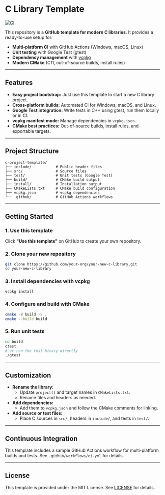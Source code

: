 
# C Library Template

[![CI](https://github.com/ux3d/c-project-template/actions/workflows/ci.yml/badge.svg)](https://github.com/ux3d/c-project-template/actions/workflows/ci.yml)

This repository is a **GitHub template for modern C libraries**. It provides a ready-to-use setup for:

- **Multi-platform CI** with GitHub Actions (Windows, macOS, Linux)
- **Unit testing** with Google Test (gtest)
- **Dependency management** with [vcpkg](https://github.com/microsoft/vcpkg)
- **Modern CMake** (C11, out-of-source builds, install rules)

---

## Features

- **Easy project bootstrap:** Just use this template to start a new C library project.
- **Cross-platform builds:** Automated CI for Windows, macOS, and Linux.
- **Google Test integration:** Write tests in C++ using gtest, run them locally or in CI.
- **vcpkg manifest mode:** Manage dependencies in `vcpkg.json`.
- **CMake best practices:** Out-of-source builds, install rules, and exportable targets.

---

## Project Structure

```
c-project-template/
├── include/           # Public header files
├── src/               # Source files
├── test/              # Unit tests (Google Test)
├── build/             # CMake build output
├── install/           # Installation output
├── CMakeLists.txt     # CMake build configuration
├── vcpkg.json         # vcpkg dependencies
└── .github/           # GitHub Actions workflows
```

---

## Getting Started

### 1. Use this template

Click **"Use this template"** on GitHub to create your own repository.

### 2. Clone your new repository

```sh
git clone https://github.com/your-org/your-new-c-library.git
cd your-new-c-library
```

### 3. Install dependencies with vcpkg

```sh
vcpkg install
```

### 4. Configure and build with CMake

```sh
cmake -B build -S .
cmake --build build
```

### 5. Run unit tests

```sh
cd build
ctest
# or run the test binary directly
./gtest
```

---

## Customization

- **Rename the library:**
    - Update `project()` and target names in `CMakeLists.txt`.
    - Rename files and headers as needed.
- **Add dependencies:**
    - Add them to `vcpkg.json` and follow the CMake comments for linking.
- **Add source or test files:**
    - Place C sources in `src/`, headers in `include/`, and tests in `test/`.

---

## Continuous Integration

This template includes a sample GitHub Actions workflow for multi-platform builds and tests. See `.github/workflows/ci.yml` for details.

---

## License

This template is provided under the MIT License. See [LICENSE](LICENSE) for details.

